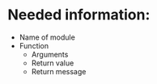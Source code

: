 # Needed information:

* Name of module
* Function
    * Arguments
    * Return value
    * Return message

